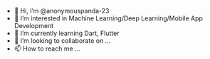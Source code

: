 - 👋 Hi, I’m @anonymouspanda-23
- 👀 I’m interested in Machine Learning/Deep Learning/Mobile App Development
- 🌱 I’m currently learning Dart, Flutter
- 💞️ I’m looking to collaborate on ...
- 📫 How to reach me ...

<!---
anonymouspanda-23/anonymouspanda-23 is a ✨ special ✨ repository because its `README.md` (this file) appears on your GitHub profile.
You can click the Preview link to take a look at your changes.
--->
